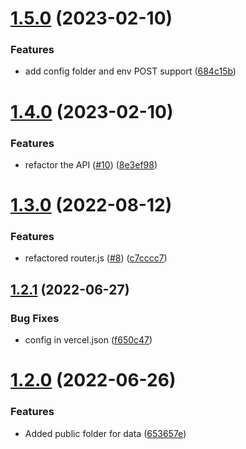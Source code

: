 # [1.5.0](https://github.com/Pradumnasaraf/SocialSlash/compare/v1.4.0...v1.5.0) (2023-02-10)


### Features

* add config folder and env POST support ([684c15b](https://github.com/Pradumnasaraf/SocialSlash/commit/684c15be8e810820a1f210590122c3d1e6ae755d))



# [1.4.0](https://github.com/Pradumnasaraf/SocialSlash/compare/v1.3.0...v1.4.0) (2023-02-10)


### Features

* refactor the API ([#10](https://github.com/Pradumnasaraf/SocialSlash/issues/10)) ([8e3ef98](https://github.com/Pradumnasaraf/SocialSlash/commit/8e3ef985f084cbf3ee4f96ce26eb99f6a7ba765a))



# [1.3.0](https://github.com/Pradumnasaraf/SocialSlash/compare/v1.2.1...v1.3.0) (2022-08-12)


### Features

* refactored router.js ([#8](https://github.com/Pradumnasaraf/SocialSlash/issues/8)) ([c7cccc7](https://github.com/Pradumnasaraf/SocialSlash/commit/c7cccc7834a12133b5c5730be91c62123275bb9f))



## [1.2.1](https://github.com/Pradumnasaraf/SocialSlash/compare/v1.2.0...v1.2.1) (2022-06-27)


### Bug Fixes

* config in vercel.json ([f650c47](https://github.com/Pradumnasaraf/SocialSlash/commit/f650c47901c1681a1588a4560d80eea224bbbb5c))



# [1.2.0](https://github.com/Pradumnasaraf/SocialSlash/compare/v1.1.0...v1.2.0) (2022-06-26)


### Features

* Added public folder for data ([653657e](https://github.com/Pradumnasaraf/SocialSlash/commit/653657e9df4d9ee06cb5e2f6906b0cc19726c4c4))



